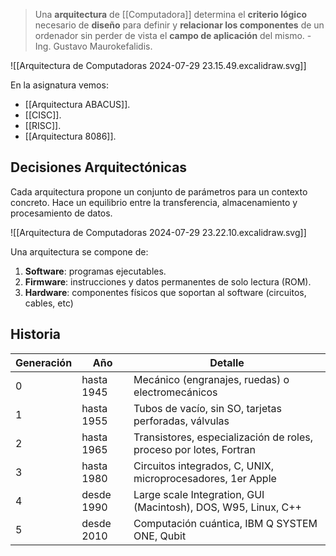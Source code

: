 > Una **arquitectura** de [[Computadora]] determina el **criterio lógico** necesario de **diseño** para definir y **relacionar los componentes** de un ordenador sin perder de vista el **campo de aplicación** del mismo. - Ing. Gustavo Maurokefalidis.

![[Arquitectura de Computadoras 2024-07-29 23.15.49.excalidraw.svg]]

En la asignatura vemos:

- [[Arquitectura ABACUS]].
- [[CISC]].
- [[RISC]].
- [[Arquitectura 8086]].

## Decisiones Arquitectónicas

Cada arquitectura propone un conjunto de parámetros para un contexto concreto. Hace un equilibrio entre la transferencia, almacenamiento y procesamiento de datos.

![[Arquitectura de Computadoras 2024-07-29 23.22.10.excalidraw.svg]]

Una arquitectura se compone de:

1. **Software**: programas ejecutables.
2. **Firmware**: instrucciones y datos permanentes de solo lectura (ROM).
3. **Hardware**: componentes físicos que soportan al software (circuitos, cables, etc)

## Historia

| Generación | Año        | Detalle                                                            |
| ---------- | ---------- | ------------------------------------------------------------------ |
| 0          | hasta 1945 | Mecánico (engranajes, ruedas) o electromecánicos                   |
| 1          | hasta 1955 | Tubos de vacío, sin SO, tarjetas perforadas, válvulas              |
| 2          | hasta 1965 | Transistores, especialización de roles, proceso por lotes, Fortran |
| 3          | hasta 1980 | Circuitos integrados, C, UNIX, microprocesadores, 1er Apple        |
| 4          | desde 1990 | Large scale Integration, GUI (Macintosh), DOS, W95, Linux, C++     |
| 5          | desde 2010 | Computación cuántica, IBM Q SYSTEM ONE, Qubit                      |

